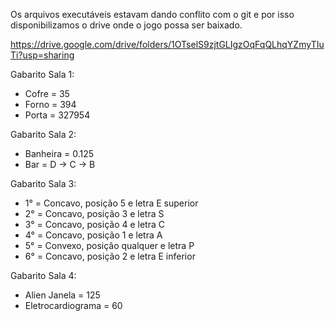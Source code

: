 Os arquivos executáveis estavam dando conflito com o git e por isso disponibilizamos o drive onde o jogo possa ser baixado.

https://drive.google.com/drive/folders/1OTselS9zjtGLIgzOqFqQLhqYZmyTIuTi?usp=sharing

Gabarito Sala 1: 
 - Cofre = 35
 - Forno = 394
 - Porta = 327954

Gabarito Sala 2:
  - Banheira = 0.125
  - Bar = D -> C -> B

Gabarito Sala 3:
  - 1° = Concavo, posição 5 e letra E superior
  - 2° = Concavo, posição 3 e letra S
  - 3° = Concavo, posição 4 e letra C
  - 4° = Concavo, posição 1 e letra A 
  - 5° = Convexo, posição qualquer e letra P 
  - 6° = Concavo, posição 2 e letra E inferior

Gabarito Sala 4:
  - Alien Janela = 125
  - Eletrocardiograma = 60
